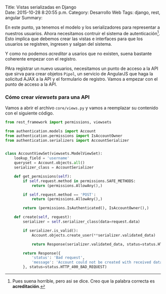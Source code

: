 Title: Vistas serializadas en Django    
Date: 2015-10-28 8:20:55 p.m.
Category: Desarrollo Web
Tags: django, rest, angular
Summary: 

En este punto, ya tenemos el modelo y los serializadores para representar a nuestros usuarios. Ahora necesitamos contruir el sistema de autenticación[^1]. Esto implica que debemos crear las vistas e interfaces para que los usuarios se registren, ingresen y salgan del sistema. 

Y como no podemos _acreditar_ a usarios que no existen, suena bastante coherente empezar con el registro.

PAra registrar un nuevo usuarios, necesitamos un punto de acceso a la API que sirva para crear objetos `Pipol`, un servicio de AngularJS que haga la solicitud AJAX a la API y el formulario de registro. Vamos a empezar con el punto de acceso a la API.

### Cómo crear _viewsets_ para una API

Vamos a abrir el archivo `core/views.py` y vamos a reemplazar su contenido con el siguiente código.

```python
from rest_framework import permissions, viewsets

from authentication.models import Account
from authentication.permissions import IsAccountOwner
from authentication.serializers import AccountSerializer


class AccountViewSet(viewsets.ModelViewSet):
    lookup_field = 'username'
    queryset = Account.objects.all()
    serializer_class = AccountSerializer

    def get_permissions(self):
        if self.request.method in permissions.SAFE_METHODS:
            return (permissions.AllowAny(),)

        if self.request.method == 'POST':
            return (permissions.AllowAny(),)

        return (permissions.IsAuthenticated(), IsAccountOwner(),)

    def create(self, request):
        serializer = self.serializer_class(data=request.data)

        if serializer.is_valid():
            Account.objects.create_user(**serializer.validated_data)

            return Response(serializer.validated_data, status=status.HTTP_201_CREATED)

        return Response({
            'status': 'Bad request',
            'message': 'Account could not be created with received data.'
        }, status=status.HTTP_400_BAD_REQUEST)
```



[^1]: Pues suena horrible, pero asi se dice. Creo que la palabra correcta es __acreditación__.